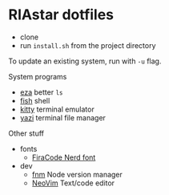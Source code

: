 # RIAstar dotfiles

- clone
- run `install.sh` from the project directory

To update an existing system, run with `-u` flag.

System programs
- [eza](https://eza.rocks/) better `ls`
- [fish](https://fishshell.com/) shell
- [kitty](https://sw.kovidgoyal.net/kitty) terminal emulator
- [yazi](https://yazi-rs.github.io/) terminal file manager

Other stuff
- fonts
  - [FiraCode Nerd font](https://github.com/ryanoasis/nerd-fonts/tree/master/patched-fonts/FiraCode)
- dev
  - [fnm](https://github.com/Schniz/fnm) Node version manager
  - [NeoVim](https://neovim.io/) Text/code editor
